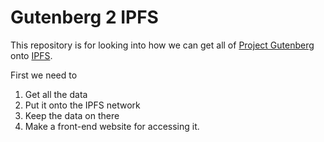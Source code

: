 # Gutenberg 2 IPFS

This repository is for looking into how we can get all of [Project Gutenberg](http://www.gutenberg.org/wiki/Main_Page) onto [IPFS](http://ipfs.io/).

First we need to
1. Get all the data
2. Put it onto the IPFS network
3. Keep the data on there
4. Make a front-end website for accessing it.
